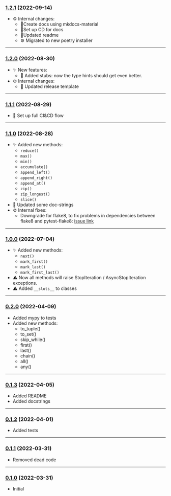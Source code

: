 ### [1.2.1] (2022-09-14)
  * ⚙️ Internal changes:
    * 📄Create docs using mkdocs-material
    * 💚Set up CD for docs
    * 📄Updated readme
    * ⚙️ Migrated to new poetry installer
---


### [1.2.0] (2022-08-30)
  * ✨ New features:
    * 💊 Added stubs: now the type hints should get even better. 
  * ⚙️ Internal changes:
    * 📄 Updated release template 
---

### [1.1.1] (2022-08-29)
 * 🛫 Set up full CI&CD flow
---

### [1.1.0] (2022-08-28)
 * ✨ Added new methods:
   * `reduce()`
   * `max()`
   * `min()`
   * `accumulate()`
   * `append_left()`
   * `append_right()`
   * `append_at()`
   * `zip()`
   * `zip_longest()`
   * `slice()`
 * 📑 Updated some doc-strings
 * ⚙️ Internal fixes:
   * Downgrade for flake8, to fix problems in dependencies between flake8 and pytest-flake8: [issue link](https://github.com/tholo/pytest-flake8/issues/87)
---

### [1.0.0] (2022-07-04)
 * ✨ Added new methods:
   * `next()`
   * `mark_first()`
   * `mark_last()`
   * `mark_first_last()`
 * ⚠️ Now all methods will raise StopIteration / AsyncStopIteration exceptions.
 * ⚠️ Added `__slots__` to classes

---

### [0.2.0] (2022-04-09)
 * Added mypy to tests
 * Added new methods:
   * to_tuple()
   * to_set()
   * skip_while()
   * first()
   * last()
   * chain()
   * all()
   * any()

---

### [0.1.3] (2022-04-05)
 * Added README
 * Added docstrings

---

### [0.1.2] (2022-04-01)
 * Added tests

---

### [0.1.1] (2022-03-31)
 * Removed dead code

---

### [0.1.0] (2022-03-31)
 * Initial

 
[0.1.0]: https://github.com/VolodymyrBor/iter_model/commit/c0e402688d825a9829ab8dac1f27dbc4711ed19b
[0.1.1]: https://github.com/VolodymyrBor/iter_model/commit/98f2827caf4928d24db1321d85e3ad8c34a0e661
[0.1.2]: https://github.com/VolodymyrBor/iter_model/pull/1
[0.1.3]: https://github.com/VolodymyrBor/iter_model/pull/4
[0.2.0]: https://github.com/VolodymyrBor/iter_model/pull/7
[1.0.0]: https://github.com/VolodymyrBor/iter_model/pull/8
[1.1.0]: https://github.com/VolodymyrBor/iter_model/pull/10
[1.1.1]: https://github.com/VolodymyrBor/iter_model/pull/12
[1.2.0]: https://github.com/VolodymyrBor/iter_model/pull/14
[1.2.1]: https://github.com/VolodymyrBor/iter_model/pull/16

